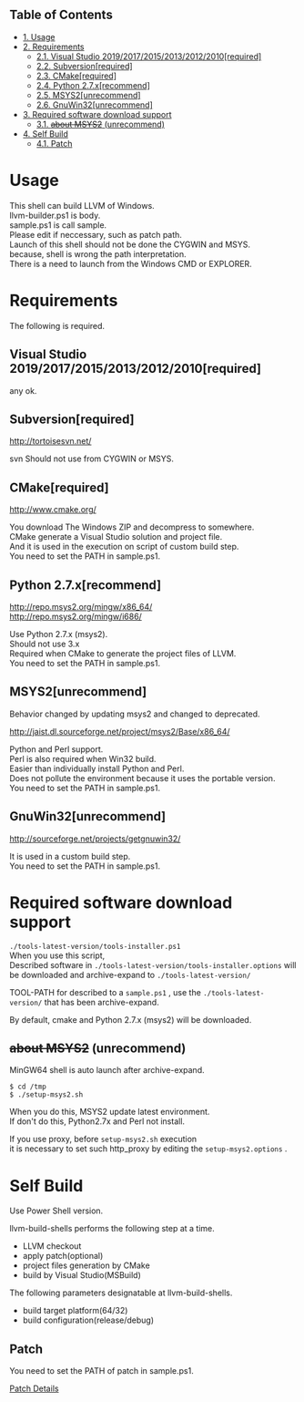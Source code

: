<div id="table-of-contents">
<h2>Table of Contents</h2>
<div id="text-table-of-contents">
<ul>
<li><a href="#sec-1">1. Usage</a></li>
<li><a href="#sec-2">2. Requirements</a>
<ul>
<li><a href="#sec-2-1">2.1. Visual Studio 2019/2017/2015/2013/2012/2010[required]</a></li>
<li><a href="#sec-2-2">2.2. Subversion[required]</a></li>
<li><a href="#sec-2-3">2.3. CMake[required]</a></li>
<li><a href="#sec-2-4">2.4. Python 2.7.x[recommend]</a></li>
<li><a href="#sec-2-5">2.5. MSYS2[unrecommend]</a></li>
<li><a href="#sec-2-6">2.6. GnuWin32[unrecommend]</a></li>
</ul>
</li>
<li><a href="#sec-3">3. Required software download support</a>
<ul>
<li><a href="#sec-3-1">3.1. <del>about MSYS2</del> (unrecommend)</a></li>
</ul>
</li>
<li><a href="#sec-4">4. Self Build</a>
<ul>
<li><a href="#sec-4-1">4.1. Patch</a></li>
</ul>
</li>
</ul>
</div>
</div>



# Usage<a id="sec-1" name="sec-1"></a>

This shell can build LLVM of Windows.  
llvm-builder.ps1 is body.  
sample.ps1 is call sample.  
Please edit if neccessary, such as patch path.  
Launch of this shell should not be done the CYGWIN and MSYS.  
because, shell is wrong the path interpretation.  
There is a need to launch from the Windows CMD or EXPLORER.  

# Requirements<a id="sec-2" name="sec-2"></a>

The following is required.  

## Visual Studio 2019/2017/2015/2013/2012/2010[required]<a id="sec-2-1" name="sec-2-1"></a>

any ok.  

## Subversion[required]<a id="sec-2-2" name="sec-2-2"></a>

<http://tortoisesvn.net/>  

svn Should not use from CYGWIN or MSYS.  

## CMake[required]<a id="sec-2-3" name="sec-2-3"></a>

<http://www.cmake.org/>  

You download The Windows ZIP and decompress to somewhere.  
CMake generate a Visual Studio solution and project file.  
And it is used in the execution on script of custom build step.  
You need to set the PATH in sample.ps1.  

## Python 2.7.x[recommend]<a id="sec-2-4" name="sec-2-4"></a>

<http://repo.msys2.org/mingw/x86_64/>  
<http://repo.msys2.org/mingw/i686/>  

Use Python 2.7.x (msys2).  
Should not use 3.x  
Required when CMake to generate the project files of LLVM.  
You need to set the PATH in sample.ps1.  

## MSYS2[unrecommend]<a id="sec-2-5" name="sec-2-5"></a>

<span class="underline">Behavior changed by updating msys2 and changed to deprecated.</span>  

<http://jaist.dl.sourceforge.net/project/msys2/Base/x86_64/>  

Python and Perl support.  
Perl is also required when Win32 build.  
Easier than individually install Python and Perl.  
Does not pollute the environment because it uses the portable version.  
You need to set the PATH in sample.ps1.  

## GnuWin32[unrecommend]<a id="sec-2-6" name="sec-2-6"></a>

<http://sourceforge.net/projects/getgnuwin32/>     

It is used in a custom build step.  
You need to set the PATH in sample.ps1.  

# Required software download support<a id="sec-3" name="sec-3"></a>

`./tools-latest-version/tools-installer.ps1`  
When you use this script,  
Described software in `./tools-latest-version/tools-installer.options` will be downloaded and archive-expand to `./tools-latest-version/`   

TOOL-PATH for described to a `sample.ps1` , use the `./tools-latest-version/` that has been archive-expand.  

By default, cmake and Python 2.7.x (msys2) will be downloaded.  

## <del>about MSYS2</del> (unrecommend)<a id="sec-3-1" name="sec-3-1"></a>

MinGW64 shell is auto launch after archive-expand.  

    $ cd /tmp
    $ ./setup-msys2.sh

When you do this, MSYS2 update latest environment.  
If don't do this, Python2.7x and Perl not install.  

If you use proxy, before `setup-msys2.sh` execution  
it is necessary to set such http\_proxy by editing the `setup-msys2.options` .  

# Self Build<a id="sec-4" name="sec-4"></a>

Use Power Shell version.  

llvm-build-shells performs the following step at a time.  
-   LLVM checkout
-   apply patch(optional)
-   project files generation by CMake
-   build by Visual Studio(MSBuild)

The following parameters designatable at llvm-build-shells.  
-   build target platform(64/32)
-   build configuration(release/debug)

## Patch<a id="sec-4-1" name="sec-4-1"></a>

You need to set the PATH of patch in sample.ps1.  

[Patch Details](../patch/details.md)
